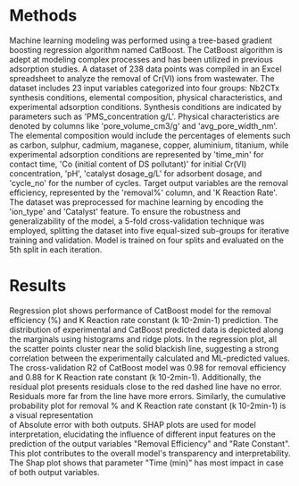 

# Methods
Machine learning modeling was performed using a tree-based gradient 
boosting regression algorithm named CatBoost. The CatBoost algorithm 
is adept at modeling complex processes and has been utilized in previous
adsorption studies. A dataset of 238 data points was compiled in an 
Excel spreadsheet to analyze the removal of Cr(VI) ions from wastewater. 
The dataset includes 23 input variables categorized into four groups: 
Nb2CTx synthesis conditions, elemental composition, physical 
characteristics, and experimental adsorption conditions. Synthesis 
conditions are indicated by parameters such as 'PMS_concentration g/L'.
Physical characteristics are denoted by columns like 'pore_volume_cm3/g' 
and 'avg_pore_width_nm'. The elemental composition would include the 
percentages of elements such as carbon, sulphur, cadmium, maganese, copper,
aluminium, titanium, while experimental 
adsorption conditions are represented by 'time_min' for contact time, 
'Co (initial content of DS pollutant)' for initial Cr(VI) concentration,
'pH', 'catalyst dosage_g/L' for adsorbent dosage, and 'cycle_no' for the 
number of cycles. Target output variables are the removal efficiency, 
represented by the 'removal%' column, and 'K Reaction Rate'. The dataset was 
preprocessed for machine learning by encoding the 'ion_type' and 
'Catalyst' feature. To ensure the robustness and generalizability of 
the model, a 5-fold cross-validation technique was employed, splitting 
the dataset into five equal-sized sub-groups for iterative training and 
validation. Model is trained on four splits and evaluated on the 5th 
split in each iteration. 

# Results
Regression plot shows performance of CatBoost model for the removal
efficiency (%) and K Reaction rate constant (k 10-2min-1) prediction. The distribution of experimental and
CatBoost predicted data is depicted along the marginals using histograms and ridge plots. In
the regression plot, all the scatter points cluster near the solid blackish line, suggesting
a strong correlation between the experimentally calculated and ML-predicted values. The
cross-validation R2 of CatBoost model was 0.98 for  removal efficiency and 0.88 for 
K Reaction rate constant (k 10-2min-1). Additionally, the residual plot 
presents residuals close to the red dashed line have no error. Residuals more
far from the line have more errors. Similarly, the cumulative probability 
plot for removal % and K Reaction rate constant (k 10-2min-1) is a visual representation  
of Absolute error with both outputs. SHAP plots are used for model interpretation, 
elucidating the influence of different input features on the prediction 
of the output variables "Removal Efficiency" and "Rate Constant". This plot 
contributes to the overall model's transparency and interpretability. 
The Shap plot shows that parameter "Time (min)" has most impact in case 
of both output variables.

